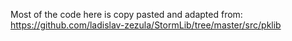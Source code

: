 Most of the code here is copy pasted and adapted from: https://github.com/ladislav-zezula/StormLib/tree/master/src/pklib